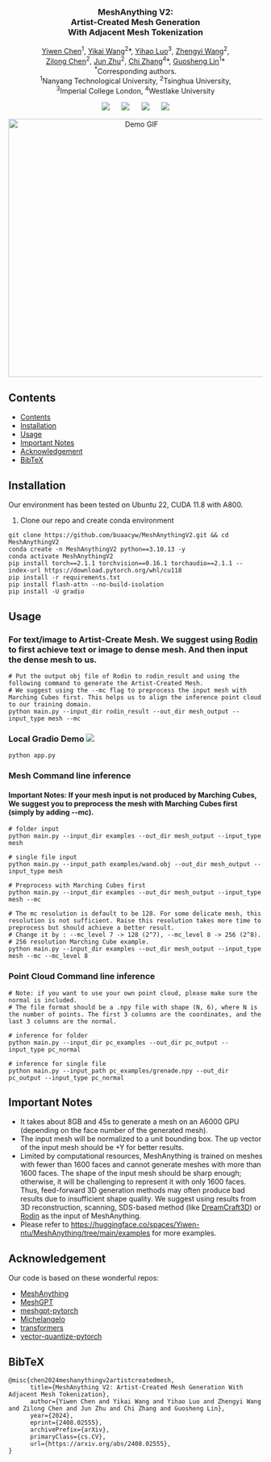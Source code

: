 <p align="center">
  <h3 align="center"><strong>MeshAnything V2:<br> Artist-Created Mesh Generation<br>With Adjacent Mesh Tokenization</strong></h3>

<p align="center">
    <a href="https://buaacyw.github.io/">Yiwen Chen</a><sup>1</sup>,
    <a href="https://yikaiw.github.io/">Yikai Wang</a><sup>2</sup><span class="note">*</span>,
    <a href="https://github.com/Luo-Yihao">Yihao Luo</a><sup>3</sup>,
    <a href="https://thuwzy.github.io/">Zhengyi Wang</a><sup>2</sup>,
    <br>
    <a href="https://scholar.google.com/citations?user=2pbka1gAAAAJ&hl=en">Zilong Chen</a><sup>2</sup>,
    <a href="https://ml.cs.tsinghua.edu.cn/~jun/index.shtml">Jun Zhu</a><sup>2</sup>,
    <a href="https://icoz69.github.io/">Chi Zhang</a><sup>4</sup><span class="note">*</span>,
    <a href="https://guosheng.github.io/">Guosheng Lin</a><sup>1</sup><span class="note">*</span>
    <br>
    <sup>*</sup>Corresponding authors.
    <br>
    <sup>1</sup>Nanyang Technological University,
    <sup>2</sup>Tsinghua University,
    <br>
    <sup>3</sup>Imperial College London,
    <sup>4</sup>Westlake University
</p>



<div align="center">

<a href='https://arxiv.org/abs/2408.02555'><img src='https://img.shields.io/badge/arXiv-2408.02555-b31b1b.svg'></a> &nbsp;&nbsp;&nbsp;&nbsp;
 <a href='https://buaacyw.github.io/meshanything-v2/'><img src='https://img.shields.io/badge/Project-Page-Green'></a> &nbsp;&nbsp;&nbsp;&nbsp;
<a href="https://huggingface.co/Yiwen-ntu/MeshAnythingV2/tree/main"><img src="https://img.shields.io/badge/%F0%9F%A4%97%20Weights-HF-orange"></a> &nbsp;&nbsp;&nbsp;&nbsp;
<a href="https://huggingface.co/spaces/Yiwen-ntu/MeshAnythingV2"><img src="https://img.shields.io/badge/%F0%9F%A4%97%20Gradio%20Demo-HF-orange"></a>

</div>


<p align="center">
    <img src="demo/demo_video.gif" alt="Demo GIF" width="512px" />
</p>


## Contents
- [Contents](#contents)
- [Installation](#installation)
- [Usage](#usage)
- [Important Notes](#important-notes)
- [Acknowledgement](#acknowledgement)
- [BibTeX](#bibtex)

## Installation
Our environment has been tested on Ubuntu 22, CUDA 11.8 with A800.
1. Clone our repo and create conda environment
```
git clone https://github.com/buaacyw/MeshAnythingV2.git && cd MeshAnythingV2
conda create -n MeshAnythingV2 python==3.10.13 -y
conda activate MeshAnythingV2
pip install torch==2.1.1 torchvision==0.16.1 torchaudio==2.1.1 --index-url https://download.pytorch.org/whl/cu118
pip install -r requirements.txt
pip install flash-attn --no-build-isolation
pip install -U gradio
```

## Usage

### For text/image to Artist-Create Mesh. We suggest using [Rodin](https://hyperhuman.deemos.com/rodin) to first achieve text or image to dense mesh. And then input the dense mesh to us.
```
# Put the output obj file of Rodin to rodin_result and using the following command to generate the Artist-Created Mesh.
# We suggest using the --mc flag to preprocess the input mesh with Marching Cubes first. This helps us to align the inference point cloud to our training domain.
python main.py --input_dir rodin_result --out_dir mesh_output --input_type mesh --mc
```

### Local Gradio Demo <a href='https://github.com/gradio-app/gradio'><img src='https://img.shields.io/github/stars/gradio-app/gradio'></a>
```
python app.py
```

### Mesh Command line inference
#### Important Notes: If your mesh input is not produced by Marching Cubes, We suggest you to preprocess the mesh with Marching Cubes first (simply by adding --mc).
```
# folder input
python main.py --input_dir examples --out_dir mesh_output --input_type mesh

# single file input
python main.py --input_path examples/wand.obj --out_dir mesh_output --input_type mesh

# Preprocess with Marching Cubes first
python main.py --input_dir examples --out_dir mesh_output --input_type mesh --mc

# The mc resolution is default to be 128. For some delicate mesh, this resolution is not sufficient. Raise this resolution takes more time to preprocess but should achieve a better result.
# Change it by : --mc_level 7 -> 128 (2^7), --mc_level 8 -> 256 (2^8).
# 256 resolution Marching Cube example.
python main.py --input_dir examples --out_dir mesh_output --input_type mesh --mc --mc_level 8
```

### Point Cloud Command line inference
```
# Note: if you want to use your own point cloud, please make sure the normal is included.
# The file format should be a .npy file with shape (N, 6), where N is the number of points. The first 3 columns are the coordinates, and the last 3 columns are the normal.

# inference for folder
python main.py --input_dir pc_examples --out_dir pc_output --input_type pc_normal

# inference for single file
python main.py --input_path pc_examples/grenade.npy --out_dir pc_output --input_type pc_normal
```

## Important Notes
- It takes about 8GB and 45s to generate a mesh on an A6000 GPU (depending on the face number of the generated mesh).
- The input mesh will be normalized to a unit bounding box. The up vector of the input mesh should be +Y for better results.
- Limited by computational resources, MeshAnything is trained on meshes with fewer than 1600 faces and cannot generate meshes with more than 1600 faces. The shape of the input mesh should be sharp enough; otherwise, it will be challenging to represent it with only 1600 faces. Thus, feed-forward 3D generation methods may often produce bad results due to insufficient shape quality. We suggest using results from 3D reconstruction, scanning, SDS-based method (like [DreamCraft3D](https://github.com/deepseek-ai/DreamCraft3D)) or [Rodin](https://hyperhuman.deemos.com/rodin) as the input of MeshAnything.
- Please refer to https://huggingface.co/spaces/Yiwen-ntu/MeshAnything/tree/main/examples for more examples.

## Acknowledgement

Our code is based on these wonderful repos:

* [MeshAnything](https://github.com/buaacyw/MeshAnything)
* [MeshGPT](https://nihalsid.github.io/mesh-gpt/)
* [meshgpt-pytorch](https://github.com/lucidrains/meshgpt-pytorch)
* [Michelangelo](https://github.com/NeuralCarver/Michelangelo)
* [transformers](https://github.com/huggingface/transformers)
* [vector-quantize-pytorch](https://github.com/lucidrains/vector-quantize-pytorch)

## BibTeX
```
@misc{chen2024meshanythingv2artistcreatedmesh,
      title={MeshAnything V2: Artist-Created Mesh Generation With Adjacent Mesh Tokenization}, 
      author={Yiwen Chen and Yikai Wang and Yihao Luo and Zhengyi Wang and Zilong Chen and Jun Zhu and Chi Zhang and Guosheng Lin},
      year={2024},
      eprint={2408.02555},
      archivePrefix={arXiv},
      primaryClass={cs.CV},
      url={https://arxiv.org/abs/2408.02555}, 
}
```
